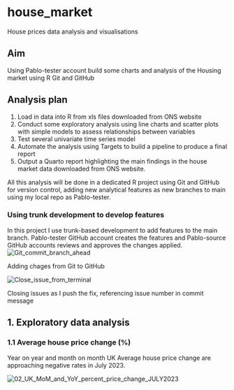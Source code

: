 # house_market
House prices data analysis and visualisations 

## Aim
Using Pablo-tester account build some charts and analysis of the Housing market using R Git and GitHub

## Analysis plan

1. Load in data into R from xls files downloaded from ONS website
2. Conduct some exploratory analysis using line charts and scatter plots with simple models to assess relationships between variables
3. Test several univariate time series model
4. Automate the analysis using Targets to build a pipeline to produce a final report
5. Output a Quarto report highlighting the main findings in the house market data downloaded from ONS website.

All this analysis will be done in a dedicated R project using Git and GitHub for version control, adding new analytical features as new branches to main using my local repo as Pablo-tester. 


### Using trunk development to develop features

In this project I use trunk-based development to add features to the main branch. Pablo-tester GitHub account creates the features and  Pablo-source GitHub accounts reviews and approves the changes applied.
![Git_commit_branch_ahead](https://github.com/Pablo-tester/house_market/assets/140793883/532ed3d0-1bae-435c-b1ac-26dbe3a42303)

Adding chages from Git to GitHub

![Close_issue_from_terminal](https://github.com/Pablo-tester/house_market/assets/140793883/3f86debc-e58e-4ca1-afd2-091cc9149fec)

Closing issues as I push the fix, referencing issue number in commit message

## 1. Exploratory data analysis 

### 1.1 Average house price change (%)

Year on year and month on month UK Average house price change are approaching negative rates in July 2023.

![02_UK_MoM_and_YoY_percent_price_change_JULY2023](https://github.com/Pablo-tester/house_market/assets/140793883/31d15001-195a-4554-95f5-7c70420e2f14)
